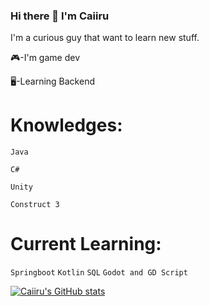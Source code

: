 ### Hi there 👋 I'm Caiiru

I'm a curious guy that want to learn new stuff.

🎮-I'm game dev

🖥️-Learning Backend

# Knowledges:
``Java``

``C#``

``Unity``

``Construct 3``

# Current Learning:
``Springboot``
``Kotlin``
``SQL``
``Godot and GD Script``

[![Caiiru's GitHub stats](https://github-readme-stats.vercel.app/api?username=caiiru&theme=dracula)](https://github.com/anuraghazra/github-readme-stats)
